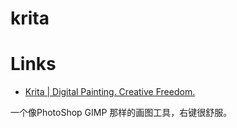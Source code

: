 # krita

# Links

* [Krita | Digital Painting. Creative Freedom.](https://krita.org/en/)

一个像PhotoShop GIMP 那样的画图工具，右键很舒服。
